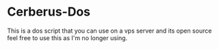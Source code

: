 # Cerberus-Dos
This is a dos script that you can use on a vps server and its open source feel free to use this as I'm no longer using.
